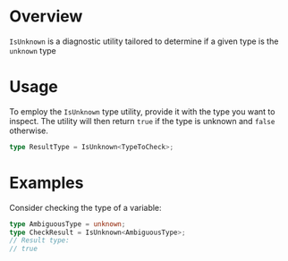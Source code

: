# Overview

`IsUnknown` is a diagnostic utility tailored to determine if a given type is the `unknown` type

# Usage

To employ the `IsUnknown` type utility, provide it with the type you want to inspect. The utility will then return `true` if the type is unknown and `false` otherwise.

```typescript
type ResultType = IsUnknown<TypeToCheck>;
```

# Examples

Consider checking the type of a variable:

```typescript
type AmbiguousType = unknown;
type CheckResult = IsUnknown<AmbiguousType>;
// Result type:
// true
```
